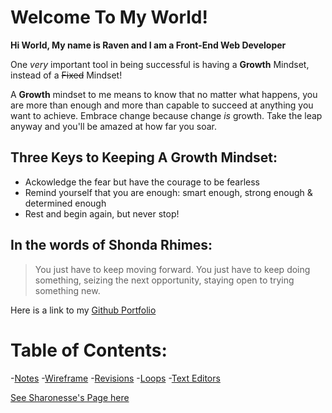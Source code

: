 # Welcome To My World!

**Hi World, My name is Raven and I am a Front-End Web Developer**

One *very* important tool in being successful is having a **Growth** Mindset, instead of a ~~Fixed~~ Mindset!

A **Growth** mindset to me means to know that no matter what happens, you are more than enough and more than capable to succeed at anything you want to achieve. Embrace change because change *is* growth. Take the leap anyway and you'll be amazed at how far you soar.

## Three Keys to Keeping A Growth Mindset: ##
- Ackowledge the fear but have the courage to be fearless
- Remind yourself that you are enough: smart enough, strong enough & determined enough
- Rest and begin again, but never stop!

## In the words of Shonda Rhimes: ##

> You just have to keep moving forward. You just have to keep doing something, seizing the next opportunity, staying open to trying something new.

Here is a link to my [Github Portfolio](https://github.com/rdmcclain16)


# Table of Contents:
-[Notes](markdown-notes.md)
-[Wireframe](wireframe-notes.md)
-[Revisions](revisions.md)
-[Loops](loops.md)
-[Text Editors](text-editor.md)

[See Sharonesse's Page here](https://sahenderson101.github.io/LearningMarkdownLab1/)

